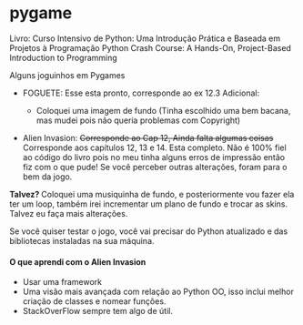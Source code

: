 # pygame

Livro: Curso Intensivo de Python: Uma Introdução Prática e Baseada em Projetos à Programação
       Python Crash Course: A Hands-On, Project-Based Introduction to Programming
       
       

Alguns joguinhos em Pygames

- FOGUETE:
  Esse esta pronto, corresponde ao ex 12.3
  Adicional:
   - Coloquei uma imagem de fundo (Tinha escolhido uma bem bacana, mas mudei pois não queria problemas com Copyright)
  
 - Alien Invasion:
  <strike> Corresponde ao Cap 12, Ainda falta algumas coisas </strike>
  Corresponde aos capítulos 12, 13 e 14.
  Esta completo. Não é 100% fiel ao código do livro pois no meu tinha alguns erros de impressão então fiz com o que pude!
  Se você perceber outras alterações, foram para o bem da jogo.
  
  <strong>Talvez? </strong>
  Coloquei uma musiquinha de fundo, e posteriormente vou fazer ela ter um loop, também irei incrementar um plano de fundo e trocar as skins.
  Talvez eu faça mais alterações.
  
  
  
Se você quiser testar o jogo, você vai precisar do Python atualizado e das bibliotecas instaladas na sua máquina.

<h4>O que aprendi com o Alien Invasion</h4>

- Usar uma framework
- Uma visão mais avançada com relação ao Python OO, isso inclui melhor criação de classes e nomear funções.
- StackOverFlow sempre tem algo de útil.

